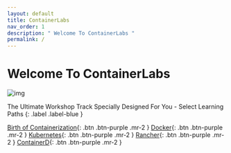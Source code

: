 ```yaml
---
layout: default
title: ContainerLabs
nav_order: 1
description: " Welcome To ContainerLabs "
permalink: /
---
```



# Welcome To ContainerLabs

![img](https://raw.githubusercontent.com/sangam14/ContainerLabs/master/img/containerlabs_banner.jpg)


The Ultimate Workshop Track Specially Designed For You - Select Learning Paths {: .label .label-blue }


[Birth of Containerization](){: .btn .btn-purple .mr-2 } [Docker](){: .btn .btn-purple .mr-2 } [Kubernetes](){: .btn .btn-purple .mr-2 } [Rancher](){: .btn .btn-purple .mr-2 }  [ContainerD](){: .btn .btn-purple .mr-2 }

